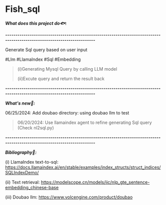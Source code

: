 # Fish_sql 

***What does this project do🐟:***

***------------------------------------------------------------------------------------------------------------------------***

Generate Sql query based on user input

#Llm #LlamaIndex #Sql #Embedding

>(i)Generating Mysql Query by calling LLM model
>
>(ii)Excute query and return the result back 

***------------------------------------------------------------------------------------------------------------------------***

***What's new🐡:***

06/25/2024: Add doubao directory: using doubao llm to test 

> 06/20/2024: Use llamaindex agent to refine generating Sql query (Check nl2sql.py)


***------------------------------------------------------------------------------------------------------------------------***

***Bibliography🐠:***

(i) LlamaIndex text-to-sql: https://docs.llamaindex.ai/en/stable/examples/index_structs/struct_indices/SQLIndexDemo/

(ii) Text retrieval: https://modelscope.cn/models/iic/nlp_gte_sentence-embedding_chinese-base

(iii) Doubao llm: https://www.volcengine.com/product/doubao


